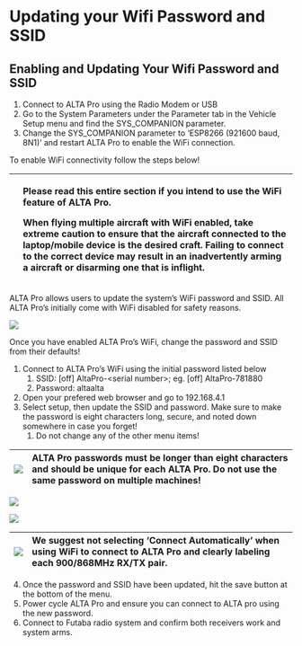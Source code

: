 # Updating your Wifi Password and SSID

## **Enabling and Updating Your Wifi Password and SSID**

1. Connect to ALTA Pro using the Radio Modem or USB
2. Go to the System Parameters under the Parameter tab in the Vehicle Setup menu and find the SYS\_COMPANION parameter.
3. Change the SYS\_COMPANION parameter to ‘ESP8266 \(921600 baud, 8N1\)’ and restart ALTA Pro to enable the WiFi connection.

To enable WiFi connectivity follow the steps below!

<table>
  <thead>
    <tr>
      <th style="text-align:left">
        <img src="https://lh3.googleusercontent.com/AXZGL1zse-OOtrCAgrf9YDpCQiDLFdixDt_Tiu03mTkjG5NyvjdNnGFpsWi13EfP1WBky_gIznqN6LfHSHmIKN4lkRSJv9b2c4mZiezmzVH2-mg-zkRz9lWA-kjtw0d3EeUZwCpx"
        alt/>
      </th>
      <th style="text-align:left">
        <p><b>Please read this entire section if you intend to use the WiFi feature of ALTA Pro.<br /></b>
        </p>
        <p><b>When flying multiple aircraft with WiFi enabled, take extreme caution to ensure that the aircraft connected to the laptop/mobile device is the desired craft. Failing to connect to the correct device may result in an inadvertently arming a aircraft or disarming one that is inflight.</b>
        </p>
      </th>
    </tr>
  </thead>
  <tbody></tbody>
</table>ALTA Pro allows users to update the system’s WiFi password and SSID. All ALTA Pro’s initially come with WiFi disabled for safety reasons.

![](https://lh3.googleusercontent.com/bJqstRP1ScKyHADIpaOq1AviPOFIrb9eqH5ZY1ESIfvkg4fNMCDDZEZ3iHedscmUwXgYR12dsGod-Vrb605_v3MCJ9tykH4NEg0adrxZHnTwe0ifNnlnTs3YBnRY1_dhd5v-GGuS)



Once you have enabled ALTA Pro’s WiFi, change the password and SSID from their defaults!

1. Connect to ALTA Pro’s WiFi using the initial password listed below
   1. SSID: \[off\] AltaPro-&lt;serial number&gt;; eg. \[off\] AltaPro-781880
   2. Password: altaalta
2. Open your prefered web browser and go to 192.168.4.1
3. Select setup, then update the SSID and password. Make sure to make the password is eight characters long, secure, and noted down somewhere in case you forget!
   1. Do not change any of the other menu items!

| ![](https://lh3.googleusercontent.com/AXZGL1zse-OOtrCAgrf9YDpCQiDLFdixDt_Tiu03mTkjG5NyvjdNnGFpsWi13EfP1WBky_gIznqN6LfHSHmIKN4lkRSJv9b2c4mZiezmzVH2-mg-zkRz9lWA-kjtw0d3EeUZwCpx) | **ALTA Pro passwords must be longer than eight characters and should be unique for each ALTA Pro. Do not use the same password on multiple machines!** |
| :--- | :--- |


![](https://lh3.googleusercontent.com/H-gcdjdHFHd0ggPEIFRD5UgiBT4txqufhUnzBgn4aNAMwGBx7Bq1zAP2s0a4EVe9WeSGveEpDNQLjKPHhSm5mwBb94meRdSUdlX6xx3ztavCzgtgWyPVXIetJp8rT2kIz2C1ltQx)

![](https://lh4.googleusercontent.com/q81NRXWWYjGoIgLSPMyRHFTRS2QWX34tonk2a2r6qTNEhVHnivt6EEmnUPGYk32EDXjh3LtFDcucng7ZCWMkARaJMCSEir2GC1q7PxsrKipnmelgkKbGFzO77wVZI6BizgLDZKDh)

| ![](https://lh3.googleusercontent.com/AXZGL1zse-OOtrCAgrf9YDpCQiDLFdixDt_Tiu03mTkjG5NyvjdNnGFpsWi13EfP1WBky_gIznqN6LfHSHmIKN4lkRSJv9b2c4mZiezmzVH2-mg-zkRz9lWA-kjtw0d3EeUZwCpx) | **We suggest not selecting ‘Connect Automatically’ when using WiFi to connect to ALTA Pro and clearly labeling each 900/868MHz RX/TX pair.** |
| :--- | :--- |


4. Once the password and SSID have been updated, hit the save button at the bottom of the menu.  
5. Power cycle ALTA Pro and ensure you can connect to ALTA pro using the new password.  
6. Connect to Futaba radio system and confirm both receivers work and system arms.

